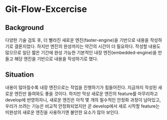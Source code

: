 Git-Flow-Excercise
==================

## Background

다양한 기술 검토 후, 더 빨라진 새로운 엔진(faster-engine)을 기반으로 내용을 작성하기로 결론지었다. 하지만 엔진의 완성까지는 약간의 시간이 더 필요하다. 작성할 내용도 많으므로 일단 짧은 기간에 완성 가능한 기본적인 내장 엔진(embedded-engine)을 만들고 해당 엔진을 기반으로 내용을 작성하기로 했다.

## Situation

내용이 많아질수록 내장 엔진으로는 작업을 진행하기가 힘들어진다. 지금까지 작성된 새로운 엔진만 들여와도 좋을 것이다. 하지만 막상 새로운 엔진의 feature를 마무리하고 develop에 반영하자니, 새로운 엔진은 아직 몇 개의 필수적인 안정화 과정이 남아있고, 우리가 쓰려는 기능은 비교적 안정화되었지만 곧 develop에서 새로 시작할 feature는 미완성의 새로운 엔진을 사용하기엔 불안한 요소가 많아 보인다.

